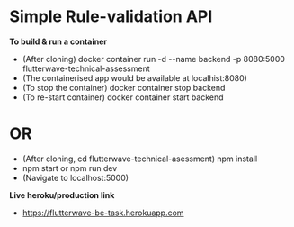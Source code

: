 ﻿# Simple Rule-validation API

__To build & run a container__
- (After cloning) docker container run -d --name backend -p 8080:5000 flutterwave-technical-assessment
- (The containerised app would be available at localhist:8080)
- (To stop the container) docker container stop backend
- (To re-start container) docker container start backend

# OR

- (After cloning, cd flutterwave-technical-asessment) npm install
- npm start or npm run dev
- (Navigate to localhost:5000)

__Live heroku/production link__
- https://flutterwave-be-task.herokuapp.com
